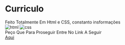 # Curriculo
Feito Totalmente Em Html e CSS, constanto insformações
<br>
![html](https://img.shields.io/badge/HTML-239120?style=for-the-badge&logo=html5&logoColor=white)
![css](https://img.shields.io/badge/CSS-239120?&style=for-the-badge&logo=css3&logoColor=white)
<br>
Peço Que Para Proseguir Entre No Link A Seguir
<br>
<a href = "https://devraulczr.netlify.app">Aqui</a>
